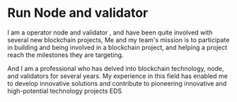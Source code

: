 # Run Node and validator
I am a operator node and validator , and have been quite involved with several new blockchain projects, Me and my team's mission is to participate in building and being involved in a blockchain project, and helping a project reach the milestones they are targeting.

And I am a professional who has delved into blockchain technology, node, and validators for several years. My experience in this field has enabled me to develop innovative solutions and contribute to pioneering innovative and high-potential technology projects EDS
